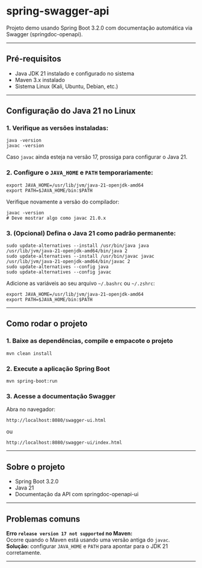 <h1>spring-swagger-api</h1>
  <p>Projeto demo usando Spring Boot 3.2.0 com documentação automática via Swagger (springdoc-openapi).</p>

  <hr />

  <h2>Pré-requisitos</h2>
  <ul>
    <li>Java JDK 21 instalado e configurado no sistema</li>
    <li>Maven 3.x instalado</li>
    <li>Sistema Linux (Kali, Ubuntu, Debian, etc.)</li>
  </ul>

  <hr />

  <h2>Configuração do Java 21 no Linux</h2>

  <h3>1. Verifique as versões instaladas:</h3>
  <pre><code>java -version
javac -version
</code></pre>
  <p>Caso <code>javac</code> ainda esteja na versão 17, prossiga para configurar o Java 21.</p>

  <h3>2. Configure o <code>JAVA_HOME</code> e <code>PATH</code> temporariamente:</h3>
  <pre><code>export JAVA_HOME=/usr/lib/jvm/java-21-openjdk-amd64
export PATH=$JAVA_HOME/bin:$PATH
</code></pre>
  <p>Verifique novamente a versão do compilador:</p>
  <pre><code>javac -version
# Deve mostrar algo como javac 21.0.x
</code></pre>

  <h3>3. (Opcional) Defina o Java 21 como padrão permanente:</h3>
  <pre><code>sudo update-alternatives --install /usr/bin/java java /usr/lib/jvm/java-21-openjdk-amd64/bin/java 2
sudo update-alternatives --install /usr/bin/javac javac /usr/lib/jvm/java-21-openjdk-amd64/bin/javac 2
sudo update-alternatives --config java
sudo update-alternatives --config javac
</code></pre>
  <p>Adicione as variáveis ao seu arquivo <code>~/.bashrc</code> ou <code>~/.zshrc</code>:</p>
  <pre><code>export JAVA_HOME=/usr/lib/jvm/java-21-openjdk-amd64
export PATH=$JAVA_HOME/bin:$PATH
</code></pre>

  <hr />

  <h2>Como rodar o projeto</h2>
  <h3>1. Baixe as dependências, compile e empacote o projeto</h3>
  <pre><code>mvn clean install
</code></pre>

  <h3>2. Execute a aplicação Spring Boot</h3>
  <pre><code>mvn spring-boot:run
</code></pre>

  <h3>3. Acesse a documentação Swagger</h3>
  <p>Abra no navegador:</p>
  <pre><code>http://localhost:8080/swagger-ui.html
</code></pre>
  <p>ou</p>
  <pre><code>http://localhost:8080/swagger-ui/index.html
</code></pre>

  <hr />

  <h2>Sobre o projeto</h2>
  <ul>
    <li>Spring Boot 3.2.0</li>
    <li>Java 21</li>
    <li>Documentação da API com springdoc-openapi-ui</li>
  </ul>

  <hr />

  <h2>Problemas comuns</h2>
  <p><strong>Erro <code>release version 17 not supported</code> no Maven:</strong><br />
  Ocorre quando o Maven está usando uma versão antiga do <code>javac</code>.<br />
  <strong>Solução:</strong> configurar <code>JAVA_HOME</code> e <code>PATH</code> para apontar para o JDK 21 corretamente.</p>

  <hr />
